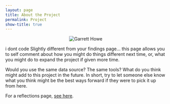 ```yaml
---
layout: page
title: About the Project 
permalink: Project
show-title: true
---
```

<p align="center">
    <img src="{{ '/assets/img/IMG_0528.JPG' | relative_url }}" alt="Garrett Howe" />
 
 i dont code Slightly different from your findings page... this page allows you to self comment about how you might do things different next time, or, what you might do to expand the project if given more time.

Would you use the same data source? The same tools? What do you think might add to this project in the future. In short, try to let someone else know what you think might be the best ways forward if they were to pick it up from here.

For a reflections page, [see here](https://confederate-memorials-project.readthedocs.io/en/latest/problems-encountered/).
